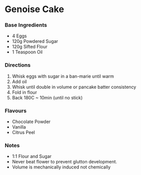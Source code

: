 # Genoise Cake

### Base Ingredients

- 4 Eggs
- 120g Powdered Sugar
- 120g Sifted Flour
- 1 Teaspoon Oil

### Directions

1. Whisk eggs with sugar in a ban-marie until warm
2. Add oil
3. Whisk until double in volume or pancake batter consistency
3. Fold in flour
4. Back 180C ~ 10min (until no stick)

### Flavours

- Chocolate Powder
- Vanilla
- Citrus Peel

### Notes

- 1:1 Flour and Sugar
- Never beat flower to prevent glutton development.
- Volume is mechanically induced not chemically


